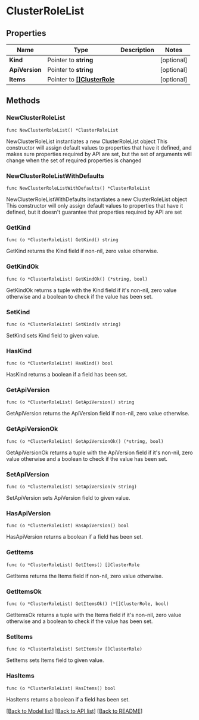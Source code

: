 # ClusterRoleList

## Properties

Name | Type | Description | Notes
------------ | ------------- | ------------- | -------------
**Kind** | Pointer to **string** |  | [optional] 
**ApiVersion** | Pointer to **string** |  | [optional] 
**Items** | Pointer to [**[]ClusterRole**](ClusterRole.md) |  | [optional] 

## Methods

### NewClusterRoleList

`func NewClusterRoleList() *ClusterRoleList`

NewClusterRoleList instantiates a new ClusterRoleList object
This constructor will assign default values to properties that have it defined,
and makes sure properties required by API are set, but the set of arguments
will change when the set of required properties is changed

### NewClusterRoleListWithDefaults

`func NewClusterRoleListWithDefaults() *ClusterRoleList`

NewClusterRoleListWithDefaults instantiates a new ClusterRoleList object
This constructor will only assign default values to properties that have it defined,
but it doesn't guarantee that properties required by API are set

### GetKind

`func (o *ClusterRoleList) GetKind() string`

GetKind returns the Kind field if non-nil, zero value otherwise.

### GetKindOk

`func (o *ClusterRoleList) GetKindOk() (*string, bool)`

GetKindOk returns a tuple with the Kind field if it's non-nil, zero value otherwise
and a boolean to check if the value has been set.

### SetKind

`func (o *ClusterRoleList) SetKind(v string)`

SetKind sets Kind field to given value.

### HasKind

`func (o *ClusterRoleList) HasKind() bool`

HasKind returns a boolean if a field has been set.

### GetApiVersion

`func (o *ClusterRoleList) GetApiVersion() string`

GetApiVersion returns the ApiVersion field if non-nil, zero value otherwise.

### GetApiVersionOk

`func (o *ClusterRoleList) GetApiVersionOk() (*string, bool)`

GetApiVersionOk returns a tuple with the ApiVersion field if it's non-nil, zero value otherwise
and a boolean to check if the value has been set.

### SetApiVersion

`func (o *ClusterRoleList) SetApiVersion(v string)`

SetApiVersion sets ApiVersion field to given value.

### HasApiVersion

`func (o *ClusterRoleList) HasApiVersion() bool`

HasApiVersion returns a boolean if a field has been set.

### GetItems

`func (o *ClusterRoleList) GetItems() []ClusterRole`

GetItems returns the Items field if non-nil, zero value otherwise.

### GetItemsOk

`func (o *ClusterRoleList) GetItemsOk() (*[]ClusterRole, bool)`

GetItemsOk returns a tuple with the Items field if it's non-nil, zero value otherwise
and a boolean to check if the value has been set.

### SetItems

`func (o *ClusterRoleList) SetItems(v []ClusterRole)`

SetItems sets Items field to given value.

### HasItems

`func (o *ClusterRoleList) HasItems() bool`

HasItems returns a boolean if a field has been set.


[[Back to Model list]](../README.md#documentation-for-models) [[Back to API list]](../README.md#documentation-for-api-endpoints) [[Back to README]](../README.md)


